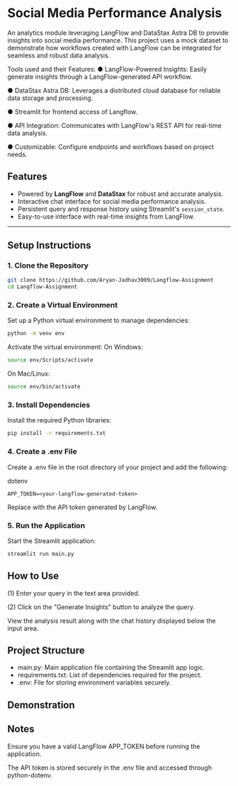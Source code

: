 # Social Media Performance Analysis

An analytics module leveraging LangFlow and DataStax Astra DB to provide insights into social media performance. This project uses a mock dataset to demonstrate how workflows created with LangFlow can be integrated for seamless and robust data analysis.

Tools used and their Features:
● LangFlow-Powered Insights: Easily generate insights through a LangFlow-generated API workflow.

● DataStax Astra DB: Leverages a distributed cloud database for reliable data storage and processing.

● Streamlit for frontend access of Langflow.

● API Integration: Communicates with LangFlow's REST API for real-time data analysis.

● Customizable: Configure endpoints and workflows based on project needs.



## Features

- Powered by **LangFlow** and **DataStax** for robust and accurate analysis.
- Interactive chat interface for social media performance analysis.
- Persistent query and response history using Streamlit's `session_state`.
- Easy-to-use interface with real-time insights from LangFlow.

---

## Setup Instructions

### 1. Clone the Repository
```bash
git clone https://github.com/Aryan-Jadhav3009/Langflow-Assignment
cd Langflow-Assignment
```

### 2. Create a Virtual Environment
Set up a Python virtual environment to manage dependencies:
```bash
python -m venv env

```
Activate the virtual environment:
On Windows:
```bash
source env/Scripts/activate
```
On Mac/Linux:
```bash
source env/bin/activate
```

### 3. Install Dependencies
Install the required Python libraries:

```bash
pip install -r requirements.txt
```
### 4. Create a .env File
Create a .env file in the root directory of your project and add the following:

dotenv
```
APP_TOKEN=<your-langflow-generated-token>
```
Replace <your-langflow-generated-token> with the API token generated by LangFlow.

### 5. Run the Application
Start the Streamlit application:

```bash
streamlit run main.py
```

## How to Use
(1) Enter your query in the text area provided.

(2) Click on the "Generate Insights" button to analyze the query.

View the analysis result along with the chat history displayed below the input area.

## Project Structure
- main.py: Main application file containing the Streamlit app logic.
- requirements.txt: List of dependencies required for the project.
- .env: File for storing environment variables securely.

## Demonstration
<Youtube Link>

## Notes
Ensure you have a valid LangFlow APP_TOKEN before running the application.

The API token is stored securely in the .env file and accessed through python-dotenv.
